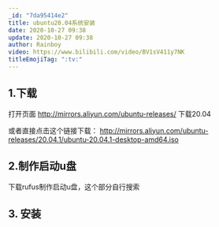 ```yaml
---
_id: "7da95414e2"
title: ubuntu20.04系统安装
date: 2020-10-27 09:38
update: 2020-10-27 09:38
author: Rainboy
video: https://www.bilibili.com/video/BV1sV411y7NK
titleEmojiTag: ":tv:"
---
```


## 1.下载
打开页面 http://mirrors.aliyun.com/ubuntu-releases/ 下载20.04

或者直接点击这个链接下载： http://mirrors.aliyun.com/ubuntu-releases/20.04.1/ubuntu-20.04.1-desktop-amd64.iso

## 2.制作启动u盘

下载rufus制作启动u盘，这个部分自行搜索

## 3. 安装

